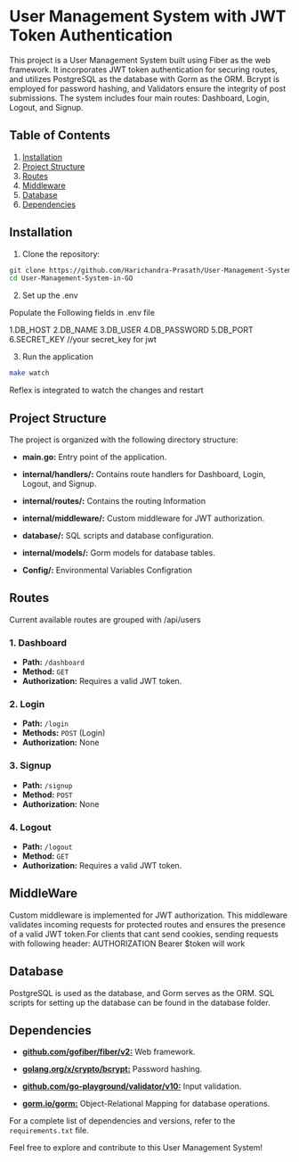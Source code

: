 # User Management System with JWT Token Authentication

This project is a User Management System built using Fiber as the web framework. It incorporates JWT token authentication for securing routes, and utilizes PostgreSQL as the database with Gorm as the ORM. Bcrypt is employed for password hashing, and Validators ensure the integrity of post submissions. The system includes four main routes: Dashboard, Login, Logout, and Signup.

## Table of Contents

1. [Installation](#installation)
2. [Project Structure](#project-structure)
3. [Routes](#routes)
4. [Middleware](#middleware)
5. [Database](#database)
6. [Dependencies](#dependencies)

## Installation

1. Clone the repository:

```bash
git clone https://github.com/Harichandra-Prasath/User-Management-System-in-GO.git
cd User-Management-System-in-GO
```

2. Set up the .env

Populate the Following fields in .env file

1.DB_HOST
2.DB_NAME
3.DB_USER
4.DB_PASSWORD
5.DB_PORT
6.SECRET_KEY         //your secret_key for jwt

3. Run the application

```bash 
make watch
```

Reflex is integrated to watch the changes and restart

## Project Structure

The project is organized with the following directory structure:

- **main.go:** Entry point of the application.
  
- **internal/handlers/:** Contains route handlers for Dashboard, Login, Logout, and Signup.

- **internal/routes/:** Contains the routing Information

- **internal/middleware/:** Custom middleware for JWT authorization.

- **database/:** SQL scripts and database configuration.

- **internal/models/:** Gorm models for database tables.

- **Config/:** Environmental Variables Configration

## Routes

Current available routes are grouped with /api/users

### 1. Dashboard

- **Path:** `/dashboard`
- **Method:** `GET`
- **Authorization:** Requires a valid JWT token.

### 2. Login

- **Path:** `/login`
- **Methods:** `POST` (Login)
- **Authorization:** None

### 3. Signup

- **Path:** `/signup`
- **Method:** `POST`
- **Authorization:** None

### 4. Logout

- **Path:** `/logout`
- **Method:** `GET`
- **Authorization:** Requires a valid JWT token.

## MiddleWare

Custom middleware is implemented for JWT authorization. This middleware validates incoming requests for protected routes and ensures the presence of a valid JWT token.For clients that cant send cookies, sending requests with following header: AUTHORIZATION Bearer $token will work

## Database

PostgreSQL is used as the database, and Gorm serves as the ORM. SQL scripts for setting up the database can be found in the database folder.


## Dependencies

- **[github.com/gofiber/fiber/v2:](https://github.com/gofiber/fiber/v2)** Web framework.

- **[golang.org/x/crypto/bcrypt:](https://pkg.go.dev/golang.org/x/crypto/bcrypt)** Password hashing.

- **[github.com/go-playground/validator/v10:](https://github.com/go-playground/validator)** Input validation.

- **[gorm.io/gorm:](https://gorm.io/gorm)** Object-Relational Mapping for database operations.

For a complete list of dependencies and versions, refer to the `requirements.txt` file.

Feel free to explore and contribute to this User Management System!